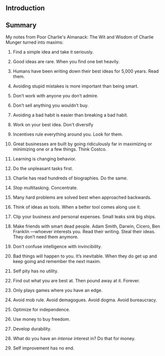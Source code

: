 ## Introduction

## Summary

My notes from Poor Charlie's Almanack: The Wit and Wisdom of Charlie Munger turned into maxims:

1. Find a simple idea and take it seriously.

2. Good ideas are rare. When you find one bet heavily.

3. Humans have been writing down their best ideas for 5,000 years. Read them.

4. Avoiding stupid mistakes is more important than being smart.

5. Don’t work with anyone you don’t admire.

6. Don’t sell anything you wouldn’t buy.

7. Avoiding a bad habit is easier than breaking a bad habit.

8. Work on your best idea. Don't diversify

9. Incentives rule everything around you. Look for them.

10. Great businesses are built by going ridiculously far in maximizing or minimizing one or a few things. Think Costco.

11. Learning is changing behavior.

12. Do the unpleasant tasks first.

13. Charlie has read hundreds of biographies. Do the same.

14. Stop multitasking. Concentrate.

15. Many hard problems are solved best when approached backwards.

16. Think of ideas as tools. When a better tool comes along use it.

17. Clip your business and personal expenses. Small leaks sink big ships.

18. Make friends with smart dead people. Adam Smith, Darwin, Cicero, Ben Franklin —whoever interests you. Read their writing. Steal their ideas. They don’t need them anymore.

19. Don't confuse intelligence with invincibility.

20. Bad things will happen to you. It’s inevitable. When they do get up and keep going and remember the next maxim.

21. Self pity has no utility.

22. Find out what you are best at. Then pound away at it. Forever.

23. Only plays games where you have an edge.

24. Avoid mob rule. Avoid demagogues. Avoid dogma. Avoid bureaucracy.

25. Optimize for independence.

25. Use money to buy freedom.

26. Develop durability.

27. What do you have an *intense* interest in? Do that for money.

28. Self improvement has no end.